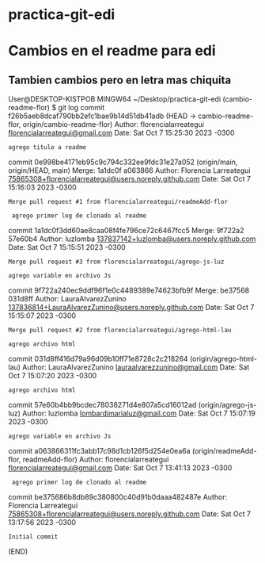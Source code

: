 # practica-git-edi
# Cambios en el readme para edi
## Tambien cambios pero en letra mas chiquita 

User@DESKTOP-KISTPOB MINGW64 ~/Desktop/practica-git-edi (cambio-readme-flor)
$ git log
commit f26b5aeb8dcaf790bb2efc1bae9b14d51db41adb (HEAD -> cambio-readme-flor, origin/cambio-readme-flor)
Author: florencialarreategui <florencialarreategui@gmail.com>
Date:   Sat Oct 7 15:25:30 2023 -0300

    agrego titulo a readme

commit 0e998be4171eb95c9c794c332ee9fdc31e27a052 (origin/main, origin/HEAD, main)
Merge: 1a1dc0f a063866
Author: Florencia Larreategui <75865308+florencialarreategui@users.noreply.github.com>
Date:   Sat Oct 7 15:16:03 2023 -0300

    Merge pull request #1 from florencialarreategui/readmeAdd-flor

     agrego primer log de clonado al readme

commit 1a1dc0f3dd60ae8caa08f4fe796ce72c6467fcc5
Merge: 9f722a2 57e60b4
Author: luzlomba <137837142+luzlomba@users.noreply.github.com>
Date:   Sat Oct 7 15:15:51 2023 -0300

    Merge pull request #3 from florencialarreategui/agrego-js-luz

    agrego variable en archivo Js

commit 9f722a240ec9ddf96f1e0c4489389e74623bfb9f
Merge: be37568 031d8ff
Author: LauraAlvarezZunino <137836814+LauraAlvarezZunino@users.noreply.github.com>
Date:   Sat Oct 7 15:15:07 2023 -0300

    Merge pull request #2 from florencialarreategui/agrego-html-lau

    agrego archivo html

commit 031d8ff416d79a96d09b10ff71e8728c2c218264 (origin/agrego-html-lau)
Author: LauraAlvarezZunino <lauraalvarezzunino@gmail.com>
Date:   Sat Oct 7 15:07:20 2023 -0300

    agrego archivo html

commit 57e60b4bb9bcdec78038271d4e807a5cd16012ad (origin/agrego-js-luz)
Author: luzlomba <lombardimarialuz@gmail.com>
Date:   Sat Oct 7 15:07:19 2023 -0300

    agrego variable en archivo Js

commit a063866311fc3abb17c98d1cb126f5d254e0ea6a (origin/readmeAdd-flor, readmeAdd-flor)
Author: florencialarreategui <florencialarreategui@gmail.com>
Date:   Sat Oct 7 13:41:13 2023 -0300

     agrego primer log de clonado al readme

commit be375686b8db89c380800c40d91b0daaa482487e
Author: Florencia Larreategui <75865308+florencialarreategui@users.noreply.github.com>
Date:   Sat Oct 7 13:17:56 2023 -0300

    Initial commit
(END)


